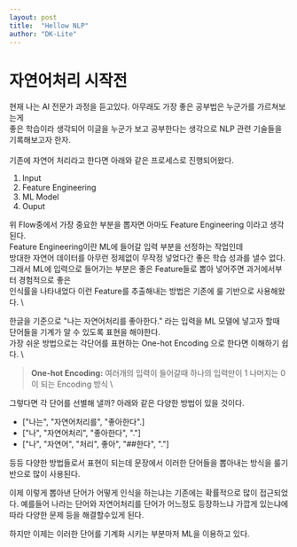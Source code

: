 ```yaml
---
layout: post
title:  "Hellow NLP"
author: "DK-Lite"
---
```


# 자연어처리 시작전

현재 나는 AI 전문가 과정을 듣고있다. 아무래도 가장 좋은 공부법은 누군가를 가르쳐보는게 \
좋은 학습이라 생각되어 이글을 누군가 보고 공부한다는 생각으로 NLP 관련 기술들을 기록해보고자 한자. \
\
기존에 자연어 처리라고 한다면 아래와 같은 프로세스로 진행되어왔다. 
1. Input 
2. Feature Engineering
3. ML Model
4. Ouput

위 Flow중에서 가장 중요한 부분을 뽑자면 아마도 Feature Engineering 이라고 생각된다. \
Feature  Engineering이란 ML에 들어갈 입력 부분을 선정하는 작업인데 \
방대한 자연어 데이터를 아무런 정제없이 무작정 넣었다간 좋은 학습 성과를 낼수 없다. \
그래서 ML에 입력으로 들어가는 부분은 좋은 Feature들로 뽑아 넣어주면 과거에서부터 경험적으로 좋은 \
인식률을 나타내었다 이런 Feature를 추출해내는 방법은 기존에 룰 기반으로 사용해왔다. \

한글을 기준으로 "나는 자연어처리를 좋아한다." 라는 입력을 ML 모델에 넣고자 할때 \
단어들을 기계가 알 수 있도록 표현을 해야한다. \
가장 쉬운 방법으로는 각단어를 표현하는 One-hot Encoding 으로 한다면 이해하기 쉽다. \
> **One-hot Encoding:** 여러개의 입력이 들어갈때 하나의 입력만이 1 나머지는 0이 되는 Encoding 방식 \

그렇다면 각 단어를 선별해 낼까? 아래와 같은 다양한 방법이 있을 것이다.
- ["나는", "자연어처리를", "좋아한다".]
- ["나", "자연어처리", "좋아한다", "."]
- ["나", "자연어", "처리", 좋아", "##한다", "."]

등등 다양한 방법들로서 표현이 되는데 문장에서 이러한 단어들을 뽑아내는 방식을 룰기반으로 많이 사용된다.

이제 이렇게 뽑아낸 단어가 어떻게 인식을 하는냐는 기존에는 확률적으로 많이 접근되었다.
예를들어 나라는 단어와 자연어처리를 단어가 어느정도 등장하느냐 가깝게 있는냐에 따라
다양한 문제 등을 해결할수있게 된다.

하지만 이제는 이러한 단어를 기계화 시키는 부분마저 ML을 이용하고 있다.

